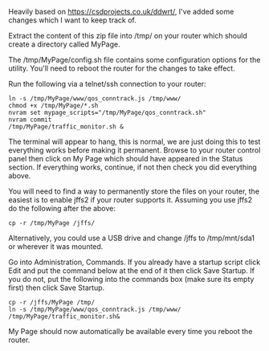 Heavily based on https://csdprojects.co.uk/ddwrt/, I've added some changes which I want to keep track of.

Extract the content of this zip file into /tmp/ on your router which should create a directory called MyPage.

The /tmp/MyPage/config.sh file contains some configuration options for the utility. You'll need to reboot the router for the changes to take effect.

Run the following via a telnet/ssh connection to your router:

    ln -s /tmp/MyPage/www/qos_conntrack.js /tmp/www/
    chmod +x /tmp/MyPage/*.sh
    nvram set mypage_scripts="/tmp/MyPage/qos_conntrack.sh"
    nvram commit
    /tmp/MyPage/traffic_monitor.sh &

The terminal will appear to hang, this is normal, we are just doing this to test everything works before making it permanent.
Browse to your router control panel then click on My Page which should have appeared in the Status section.
If everything works, continue, if not then check you did everything above.

You will need to find a way to permanently store the files on your router, the easiest is to enable jffs2 if your router supports it.
Assuming you use jffs2 do the following after the above:

    cp -r /tmp/MyPage /jffs/

Alternatively, you could use a USB drive and change /jffs to /tmp/mnt/sda1 or wherever it was mounted.

Go into Administration, Commands.
If you already have a startup script click Edit and put the command below at the end of it then click Save Startup.
If you do not, put the following into the commands box (make sure its empty first) then click Save Startup.

    cp -r /jffs/MyPage /tmp/
    ln -s /tmp/MyPage/www/qos_conntrack.js /tmp/www/
    /tmp/MyPage/traffic_monitor.sh&

My Page should now automatically be available every time you reboot the router.
